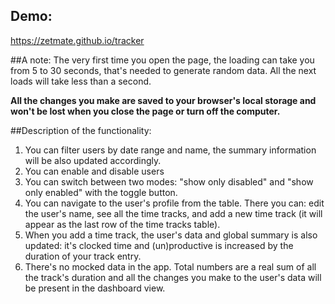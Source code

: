 ## Demo:
https://zetmate.github.io/tracker

##A note:
The very first time you open the page, the loading can take you from 5 to 30 seconds, that's needed to generate random data. All the next loads will take less than a second.

**All the changes you make are saved to your browser's local storage and won't be lost when you close the page or turn off the computer.**

##Description of the functionality:
1. You can filter users by date range and name, the summary information will be also updated accordingly.
2. You can enable and disable users
3. You can switch between two modes: "show only disabled" and "show only enabled" with the toggle button.
4. You can navigate to the user's profile from the table. There you can: edit the user's name, see all the time tracks, and add a new time track (it will appear as the last row of the time tracks table).
5. When you add a time track, the user's data and global summary is also updated: it's clocked time and (un)productive is increased by the duration of your track entry.
6. There's no mocked data in the app. Total numbers are a real sum of all the track's duration and all the changes you make to the user's data will be present in the dashboard view.
